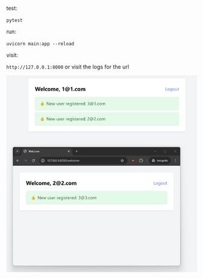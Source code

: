 test:

`pytest`

run:

`uvicorn main:app --reload`

visit:

`http://127.0.0.1:8000` or visit the logs for the url

![alt text](sample.png "sample")